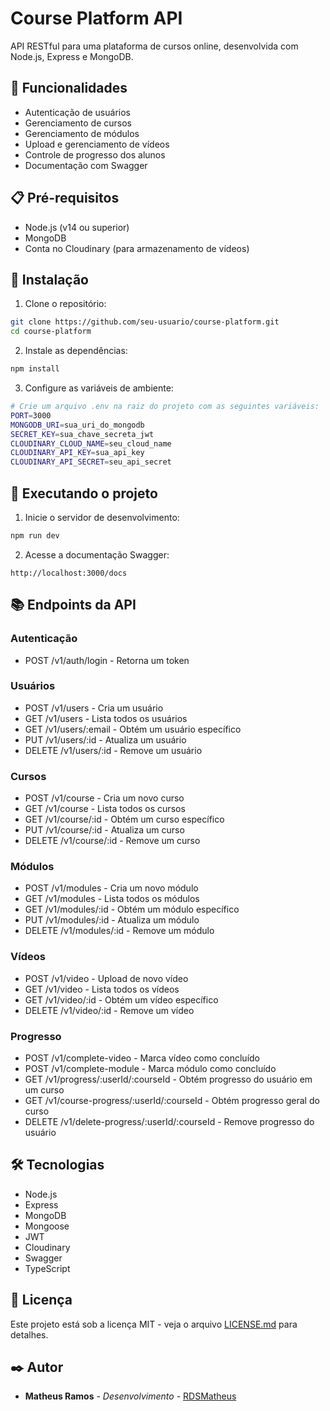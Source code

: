 # Course Platform API

API RESTful para uma plataforma de cursos online, desenvolvida com Node.js, Express e MongoDB.

## 🚀 Funcionalidades

- Autenticação de usuários
- Gerenciamento de cursos
- Gerenciamento de módulos
- Upload e gerenciamento de vídeos
- Controle de progresso dos alunos
- Documentação com Swagger

## 📋 Pré-requisitos

- Node.js (v14 ou superior)
- MongoDB
- Conta no Cloudinary (para armazenamento de vídeos)

## 🔧 Instalação

1. Clone o repositório:

```bash
git clone https://github.com/seu-usuario/course-platform.git
cd course-platform
```

2. Instale as dependências:

```bash
npm install
```

3. Configure as variáveis de ambiente:

```bash
# Crie um arquivo .env na raiz do projeto com as seguintes variáveis:
PORT=3000
MONGODB_URI=sua_uri_do_mongodb
SECRET_KEY=sua_chave_secreta_jwt
CLOUDINARY_CLOUD_NAME=seu_cloud_name
CLOUDINARY_API_KEY=sua_api_key
CLOUDINARY_API_SECRET=seu_api_secret
```

## 🚀 Executando o projeto

1. Inicie o servidor de desenvolvimento:

```bash
npm run dev
```

2. Acesse a documentação Swagger:

```
http://localhost:3000/docs
```

## 📚 Endpoints da API

### Autenticação

- POST /v1/auth/login - Retorna um token

### Usuários

- POST /v1/users - Cria um usuário
- GET /v1/users - Lista todos os usuários
- GET /v1/users/:email - Obtém um usuário específico
- PUT /v1/users/:id - Atualiza um usuário
- DELETE /v1/users/:id - Remove um usuário

### Cursos

- POST /v1/course - Cria um novo curso
- GET /v1/course - Lista todos os cursos
- GET /v1/course/:id - Obtém um curso específico
- PUT /v1/course/:id - Atualiza um curso
- DELETE /v1/course/:id - Remove um curso

### Módulos

- POST /v1/modules - Cria um novo módulo
- GET /v1/modules - Lista todos os módulos
- GET /v1/modules/:id - Obtém um módulo específico
- PUT /v1/modules/:id - Atualiza um módulo
- DELETE /v1/modules/:id - Remove um módulo

### Vídeos

- POST /v1/video - Upload de novo vídeo
- GET /v1/video - Lista todos os vídeos
- GET /v1/video/:id - Obtém um vídeo específico
- DELETE /v1/video/:id - Remove um vídeo

### Progresso

- POST /v1/complete-video - Marca vídeo como concluído
- POST /v1/complete-module - Marca módulo como concluído
- GET /v1/progress/:userId/:courseId - Obtém progresso do usuário em um curso
- GET /v1/course-progress/:userId/:courseId - Obtém progresso geral do curso
- DELETE /v1/delete-progress/:userId/:courseId - Remove progresso do usuário

## 🛠️ Tecnologias

- Node.js
- Express
- MongoDB
- Mongoose
- JWT
- Cloudinary
- Swagger
- TypeScript

## 📄 Licença

Este projeto está sob a licença MIT - veja o arquivo [LICENSE.md](LICENSE.md) para detalhes.

## ✒️ Autor

- **Matheus Ramos** - _Desenvolvimento_ - [RDSMatheus](https://github.com/RDSMatheus)
